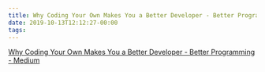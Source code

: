 ```yaml
---
title: Why Coding Your Own Makes You a Better Developer - Better Programming - Medium
date: 2019-10-13T12:12:27-00:00
tags:
---
```


[Why Coding Your Own Makes You a Better Developer - Better Programming - Medium](https://medium.com/better-programming/why-coding-your-own-makes-you-a-better-developer-5c53439c5e4a)
